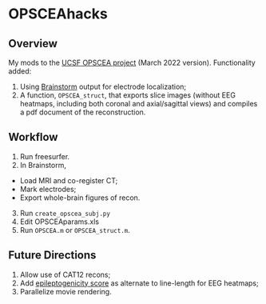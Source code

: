 # OPSCEAhacks

## Overview
My mods to the [UCSF OPSCEA project](https://github.com/Kleen-Lab/OPSCEA) (March 2022 version).  Functionality added:
1. Using [Brainstorm](https://neuroimage.usc.edu/brainstorm/Introduction) output for electrode localization;
2. A function, `OPSCEA_struct`, that exports slice images (without EEG heatmaps, including both coronal and axial/sagittal views) and compiles a pdf document of the reconstruction.

## Workflow
1. Run freesurfer.
2. In Brainstorm,
 * Load MRI and co-register CT;
 * Mark electrodes;
 * Export whole-brain figures of recon.
3. Run `create_opscea_subj.py`
4. Edit OPSCEAparams.xls
5. Run `OPSCEA.m` or `OPSCEA_struct.m`.

## Future Directions
1. Allow use of CAT12 recons;
2. Add [epileptogenicity score](https://pubmed.ncbi.nlm.nih.gov/18556663/) as alternate to line-length for EEG heatmaps;
3. Parallelize movie rendering.